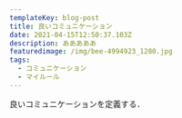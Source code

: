 ```yaml
---
templateKey: blog-post
title: 良いコミュニケーション
date: 2021-04-15T12:50:37.103Z
description: あああああ
featuredimage: /img/bee-4994923_1280.jpg
tags:
  - コミュニケーション
  - マイルール
---
```

良いコミュニケーションを定義する．